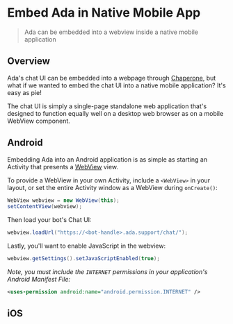 # Embed Ada in Native Mobile App

> Ada can be embedded into a webview inside a native mobile application

## Overview

Ada's chat UI can be embedded into a webpage through [Chaperone](https://github.com/AdaSupport/docs/blob/master/chaperone.md), but what if we wanted to embed the chat UI into a native mobile application? It's easy as pie!

The chat UI is simply a single-page standalone web application that's designed to function equally well on a desktop web browser as on a mobile WebView component.

## Android

Embedding Ada into an Android application is as simple as starting an Activity that presents a [WebView](https://developer.android.com/reference/android/webkit/WebView) view.

To provide a WebView in your own Activity, include a `<WebView>` in your layout, or set the entire Activity window as a WebView during `onCreate()`:

```java
WebView webview = new WebView(this);
setContentView(webview);
```

Then load your bot's Chat UI:

```java
webview.loadUrl("https://<bot-handle>.ada.support/chat/");
```

Lastly, you'll want to enable JavaScript in the webview:

```java
webview.getSettings().setJavaScriptEnabled(true);
```

*Note, you must include the `INTERNET` permissions in your application's Android Manifest File:*

```xml
<uses-permission android:name="android.permission.INTERNET" />
```

## iOS
